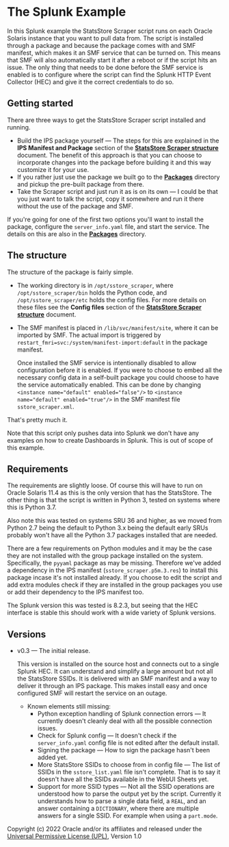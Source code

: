 # The Splunk Example

In this Splunk example the StatsStore Scraper script runs on each Oracle Solaris instance that you want to pull data from. The script is installed through a package and because the package comes with and SMF manifest, which makes it an SMF service that can be turned on. This means that SMF will also automatically start it after a reboot or if the script hits an issue. The only thing that needs to be done before the SMF service is enabled is to configure where the script can find the Splunk HTTP Event Collector (HEC) and give it the correct credentials to do so.

## Getting started

There are three ways to get the StatsStore Scraper script installed and running. 

* Build the IPS package yourself — The steps for this are explained in the **IPS Manifest and Package** section of the **[StatsStore Scraper structure](./StatsStore_Scraper_Structure.md)** document. The benefit of this approach is that you can choose to incorporate changes into the package before building it and this way customize it for your use.
* If you rather just use the package we built go to the **[Packages](../Packages)** directory and pickup the pre-built package from there.
* Take the Scraper script and just run it as is on its own — I could be that you just want to talk the script, copy it somewhere and run it there without the use of the package and SMF. 

If you're going for one of the first two options you'll want to install the package, configure the `server_info.yaml` file, and start the service. The details on this are also in the **[Packages](../Packages)** directory. 



## The structure

The structure of the package is fairly simple. 

* The working directory is in `/opt/sstore_scraper`, where `/opt/sstore_scraper/bin` holds the Python code, and `/opt/sstore_scraper/etc` holds the config files. For more details on these files see the **Config files** section of the **[StatsStore Scraper structure](./StatsStore_Scraper_Structure.md)** document.

* The SMF manifest is placed in `/lib/svc/manifest/site`, where it can be imported by SMF. The actual import is triggered by `restart_fmri=svc:/system/manifest-import:default` in the package manifest. 

  Once installed the SMF service is intentionally disabled to allow configuration before it is enabled. If you were to choose to embed all the necessary config data in a self-built package you could choose to have the service automatically enabled. This can be done by changing `<instance name="default" enabled="false"/>` to `<instance name="default" enabled="true"/>` in the SMF manifest file `sstore_scraper.xml`.

That's pretty much it.

Note that this script only pushes data into Splunk we don't have any examples on how to create Dashboards in Splunk. This is out of scope of this example.

## Requirements

The requirements are slightly loose. Of course this will have to run on Oracle Solaris 11.4 as this is the only version that has the StatsStore. The other thing is that the script is written in Python 3, tested on systems where this is Python 3.7. 

Also note this was tested on systems SRU 36 and higher, as we moved from Python 2.7 being the default to Python 3.x being the default early SRUs probably won't have all the Python 3.7 packages installed that are needed. 

There are a few requirements on Python modules and it may be the case they are not installed with the group package installed on the system. Specifically, the `pyyaml` package as may be missing. Therefore we've added a dependency in the IPS manifest (`sstore_scraper.p5m.3.res`) to install this package incase it's not installed already. If you choose to edit the script and add extra modules check if they are installed in the group packages you use or add their dependency to the IPS manifest too.

The Splunk version this was tested is 8.2.3, but seeing that the HEC interface is stable this should work with a wide variety of Splunk versions.

## Versions

* v0.3 — The initial release. 

  This version is installed on the source host and connects out to a single Splunk HEC. It can understand and simplify a large amount but not all the StatsStore SSIDs. It is delivered with an SMF manifest and a way to deliver it through an IPS package. This makes install easy and once configured SMF will restart the service on an outage.

  * Known elements still missing:
    * Python exception handling of Splunk connection errors — It currently doesn't cleanly deal with all the possible connection issues.
    * Check for Splunk config — It doesn't check if the `server_info.yaml` config file is not edited after the default install.
    * Signing the package — How to sign the package hasn't been added yet.
    * More StatsStore SSIDs to choose from in config file — The list of SSIDs in the `sstore_list.yaml` file isn't complete. That is to say it doesn't have all the SSIDs available in the WebUI Sheets yet.
    * Support for more SSID types — Not all the SSID operations are understood how to parse the output yet by the script. Currently it understands how to parse a single data field, a `REAL`, and an answer containing a `DICTIONARY`, where there are multiple answers for a single SSID. For example when using a `part.mode`. 

Copyright (c) 2022 Oracle and/or its affiliates and released under the [Universal Permissive License (UPL)](https://oss.oracle.com/licenses/upl/), Version 1.0